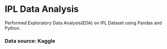 # IPL Data Analysis

Performed Exploratory Data Analysis(EDA) on IPL Dataset using Pandas and Python.

### Data source: Kaggle 
